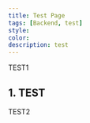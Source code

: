 ```yaml
---
title: Test Page
tags: [Backend, test]
style: 
color: 
description: test
---
```


TEST1

## 1. TEST
TEST2
